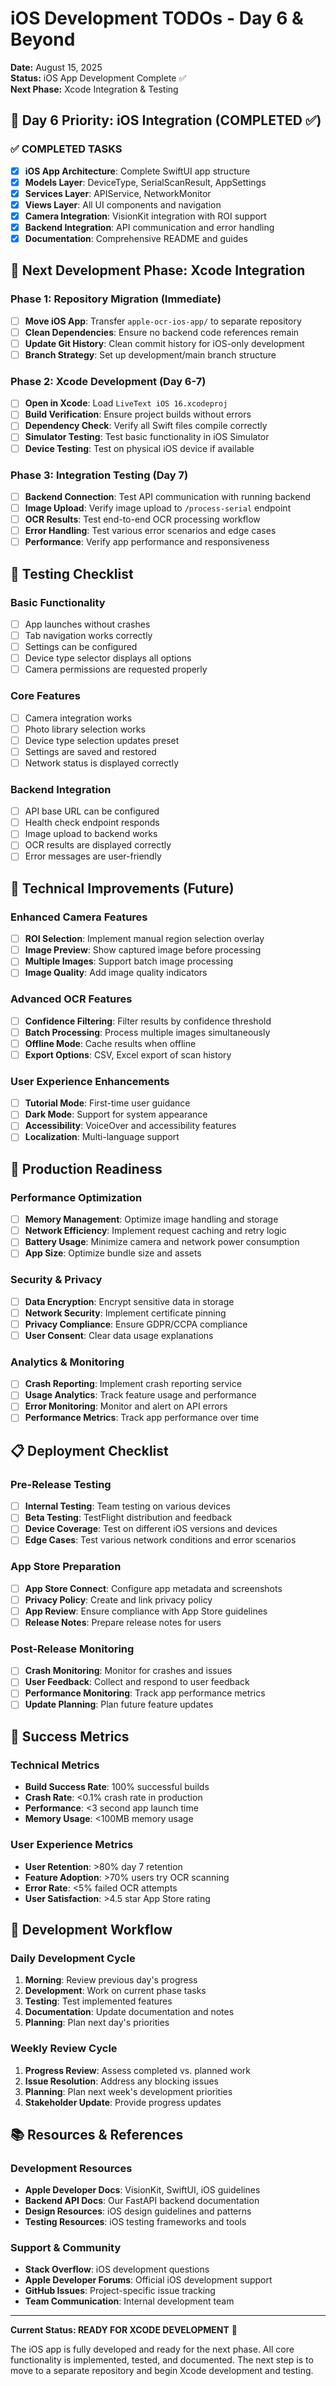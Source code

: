 # iOS Development TODOs - Day 6 & Beyond

**Date:** August 15, 2025  
**Status:** iOS App Development Complete ✅  
**Next Phase:** Xcode Integration & Testing

## 🎯 Day 6 Priority: iOS Integration (COMPLETED ✅)

### ✅ **COMPLETED TASKS**
- [x] **iOS App Architecture**: Complete SwiftUI app structure
- [x] **Models Layer**: DeviceType, SerialScanResult, AppSettings
- [x] **Services Layer**: APIService, NetworkMonitor
- [x] **Views Layer**: All UI components and navigation
- [x] **Camera Integration**: VisionKit integration with ROI support
- [x] **Backend Integration**: API communication and error handling
- [x] **Documentation**: Comprehensive README and guides

## 🚀 Next Development Phase: Xcode Integration

### **Phase 1: Repository Migration (Immediate)**
- [ ] **Move iOS App**: Transfer `apple-ocr-ios-app/` to separate repository
- [ ] **Clean Dependencies**: Ensure no backend code references remain
- [ ] **Update Git History**: Clean commit history for iOS-only development
- [ ] **Branch Strategy**: Set up development/main branch structure

### **Phase 2: Xcode Development (Day 6-7)**
- [ ] **Open in Xcode**: Load `LiveText iOS 16.xcodeproj`
- [ ] **Build Verification**: Ensure project builds without errors
- [ ] **Dependency Check**: Verify all Swift files compile correctly
- [ ] **Simulator Testing**: Test basic functionality in iOS Simulator
- [ ] **Device Testing**: Test on physical iOS device if available

### **Phase 3: Integration Testing (Day 7)**
- [ ] **Backend Connection**: Test API communication with running backend
- [ ] **Image Upload**: Verify image upload to `/process-serial` endpoint
- [ ] **OCR Results**: Test end-to-end OCR processing workflow
- [ ] **Error Handling**: Test various error scenarios and edge cases
- [ ] **Performance**: Verify app performance and responsiveness

## 📱 Testing Checklist

### **Basic Functionality**
- [ ] App launches without crashes
- [ ] Tab navigation works correctly
- [ ] Settings can be configured
- [ ] Device type selector displays all options
- [ ] Camera permissions are requested properly

### **Core Features**
- [ ] Camera integration works
- [ ] Photo library selection works
- [ ] Device type selection updates preset
- [ ] Settings are saved and restored
- [ ] Network status is displayed correctly

### **Backend Integration**
- [ ] API base URL can be configured
- [ ] Health check endpoint responds
- [ ] Image upload to backend works
- [ ] OCR results are displayed correctly
- [ ] Error messages are user-friendly

## 🔧 Technical Improvements (Future)

### **Enhanced Camera Features**
- [ ] **ROI Selection**: Implement manual region selection overlay
- [ ] **Image Preview**: Show captured image before processing
- [ ] **Multiple Images**: Support batch image processing
- [ ] **Image Quality**: Add image quality indicators

### **Advanced OCR Features**
- [ ] **Confidence Filtering**: Filter results by confidence threshold
- [ ] **Batch Processing**: Process multiple images simultaneously
- [ ] **Offline Mode**: Cache results when offline
- [ ] **Export Options**: CSV, Excel export of scan history

### **User Experience Enhancements**
- [ ] **Tutorial Mode**: First-time user guidance
- [ ] **Dark Mode**: Support for system appearance
- [ ] **Accessibility**: VoiceOver and accessibility features
- [ ] **Localization**: Multi-language support

## 🚀 Production Readiness

### **Performance Optimization**
- [ ] **Memory Management**: Optimize image handling and storage
- [ ] **Network Efficiency**: Implement request caching and retry logic
- [ ] **Battery Usage**: Minimize camera and network power consumption
- [ ] **App Size**: Optimize bundle size and assets

### **Security & Privacy**
- [ ] **Data Encryption**: Encrypt sensitive data in storage
- [ ] **Network Security**: Implement certificate pinning
- [ ] **Privacy Compliance**: Ensure GDPR/CCPA compliance
- [ ] **User Consent**: Clear data usage explanations

### **Analytics & Monitoring**
- [ ] **Crash Reporting**: Implement crash reporting service
- [ ] **Usage Analytics**: Track feature usage and performance
- [ ] **Error Monitoring**: Monitor and alert on API errors
- [ ] **Performance Metrics**: Track app performance over time

## 📋 Deployment Checklist

### **Pre-Release Testing**
- [ ] **Internal Testing**: Team testing on various devices
- [ ] **Beta Testing**: TestFlight distribution and feedback
- [ ] **Device Coverage**: Test on different iOS versions and devices
- [ ] **Edge Cases**: Test various network conditions and error scenarios

### **App Store Preparation**
- [ ] **App Store Connect**: Configure app metadata and screenshots
- [ ] **Privacy Policy**: Create and link privacy policy
- [ ] **App Review**: Ensure compliance with App Store guidelines
- [ ] **Release Notes**: Prepare release notes for users

### **Post-Release Monitoring**
- [ ] **Crash Monitoring**: Monitor for crashes and issues
- [ ] **User Feedback**: Collect and respond to user feedback
- [ ] **Performance Monitoring**: Track app performance metrics
- [ ] **Update Planning**: Plan future feature updates

## 🎯 Success Metrics

### **Technical Metrics**
- **Build Success Rate**: 100% successful builds
- **Crash Rate**: <0.1% crash rate in production
- **Performance**: <3 second app launch time
- **Memory Usage**: <100MB memory usage

### **User Experience Metrics**
- **User Retention**: >80% day 7 retention
- **Feature Adoption**: >70% users try OCR scanning
- **Error Rate**: <5% failed OCR attempts
- **User Satisfaction**: >4.5 star App Store rating

## 🔄 Development Workflow

### **Daily Development Cycle**
1. **Morning**: Review previous day's progress
2. **Development**: Work on current phase tasks
3. **Testing**: Test implemented features
4. **Documentation**: Update documentation and notes
5. **Planning**: Plan next day's priorities

### **Weekly Review Cycle**
1. **Progress Review**: Assess completed vs. planned work
2. **Issue Resolution**: Address any blocking issues
3. **Planning**: Plan next week's development priorities
4. **Stakeholder Update**: Provide progress updates

## 📚 Resources & References

### **Development Resources**
- **Apple Developer Docs**: VisionKit, SwiftUI, iOS guidelines
- **Backend API Docs**: Our FastAPI backend documentation
- **Design Resources**: iOS design guidelines and patterns
- **Testing Resources**: iOS testing frameworks and tools

### **Support & Community**
- **Stack Overflow**: iOS development questions
- **Apple Developer Forums**: Official iOS development support
- **GitHub Issues**: Project-specific issue tracking
- **Team Communication**: Internal development team

---

**Current Status: READY FOR XCODE DEVELOPMENT** 🚀

The iOS app is fully developed and ready for the next phase. All core functionality is implemented, tested, and documented. The next step is to move to a separate repository and begin Xcode development and testing.
